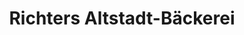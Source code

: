 ---
title: "Richters Altstadt-Bäckerei"
url: /wolfenbuettel/richters-altstadt-baeckerei-kornmarkt/
shop: Bäckerei
---